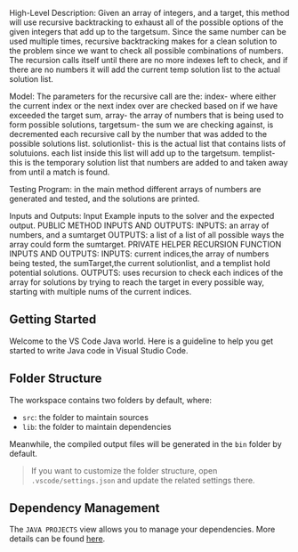 High-Level Description: Given an array of integers, and a target, this method will use recursive backtracking to exhaust all of the possible options
of the given integers that add up to the targetsum. Since the same number can be used multiple times, recursive backtracking makes for a clean solution
to the problem since we want to check all possible combinations of numbers. The recursion calls itself until there are no more indexes left to check, and
if there are no numbers it will add the current temp solution list to the actual solution list.

Model: The parameters for the recursive call are the:
index- where either the current index or the next index over are checked based on if we have exceeded the target sum,
array- the array of numbers that is being used to form possible solutions,
targetsum- the sum we are checking against, is decremented each recursive call by the number that was added to the possible solutions list.
solutionlist- this is the actual list that contains lists of solutuions. each list inside this list will add up to the targetsum.
templist- this is the temporary solution list that numbers are added to and taken away from until a match is found.

Testing Program: in the main method different arrays of numbers are generated and tested, and the solutions are printed.

Inputs and Outputs: Input Example inputs to the solver and the expected output.
PUBLIC METHOD INPUTS AND OUTPUTS: 
      INPUTS:  an array of numbers, and a sumtarget
      OUTPUTS: a list of a list of all possible ways the
               array could form the sumtarget.
PRIVATE HELPER RECURSION FUNCTION INPUTS AND OUTPUTS:
      INPUTS: current indices,the array of numbers being tested,
              the sumTarget,the current solutionlist, and a templist hold potential solutions.
      OUTPUTS: uses recursion to check each indices of the array for
               solutions by trying to reach the target in every possible way, starting with multiple
               nums of the current indices.
    







## Getting Started

Welcome to the VS Code Java world. Here is a guideline to help you get started to write Java code in Visual Studio Code.

## Folder Structure

The workspace contains two folders by default, where:

- `src`: the folder to maintain sources
- `lib`: the folder to maintain dependencies

Meanwhile, the compiled output files will be generated in the `bin` folder by default.

> If you want to customize the folder structure, open `.vscode/settings.json` and update the related settings there.

## Dependency Management

The `JAVA PROJECTS` view allows you to manage your dependencies. More details can be found [here](https://github.com/microsoft/vscode-java-dependency#manage-dependencies).
